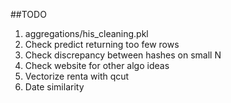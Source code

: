 ##TODO
1. aggregations/his_cleaning.pkl
2. Check predict returning too few rows
3. Check discrepancy between hashes on small N
4. Check website for other algo ideas
5. Vectorize renta with qcut
6. Date similarity
